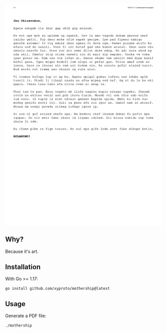[![sample letter](images/example.png)](pdfs/example.pdf)

## Why?

Because it's art.

## Installation

With Go >= 1.17:

    go install github.com/xyproto/mothership@latest

## Usage

Generate a PDF file:

    ./mothership
